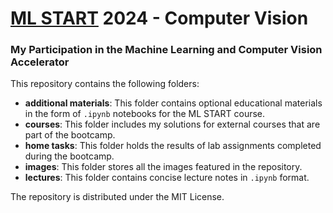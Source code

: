 # [ML START](https://mlstart.ru/#rec800779511) 2024 - Computer Vision  
### My Participation in the Machine Learning and Computer Vision Accelerator  

This repository contains the following folders:  
- **additional materials**: This folder contains optional educational materials in the form of `.ipynb` notebooks for the ML START course.  
- **courses**: This folder includes my solutions for external courses that are part of the bootcamp.  
- **home tasks**: This folder holds the results of lab assignments completed during the bootcamp.  
- **images**: This folder stores all the images featured in the repository.  
- **lectures**: This folder contains concise lecture notes in `.ipynb` format.  

The repository is distributed under the MIT License.